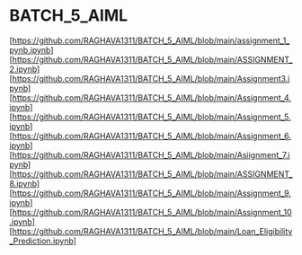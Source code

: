 # BATCH_5_AIML
[https://github.com/RAGHAVA1311/BATCH_5_AIML/blob/main/assignment_1_pynb.ipynb]
[https://github.com/RAGHAVA1311/BATCH_5_AIML/blob/main/ASSIGNMENT_2.ipynb]
[https://github.com/RAGHAVA1311/BATCH_5_AIML/blob/main/Assignment3.ipynb]
[https://github.com/RAGHAVA1311/BATCH_5_AIML/blob/main/Assignment_4.ipynb]
[https://github.com/RAGHAVA1311/BATCH_5_AIML/blob/main/Assignment_5.ipynb]
[https://github.com/RAGHAVA1311/BATCH_5_AIML/blob/main/Assignment_6.ipynb]
[https://github.com/RAGHAVA1311/BATCH_5_AIML/blob/main/Asiignment_7.ipynb]
[https://github.com/RAGHAVA1311/BATCH_5_AIML/blob/main/ASSIGNMENT_8.ipynb]
[https://github.com/RAGHAVA1311/BATCH_5_AIML/blob/main/Assignment_9.ipynb]
[https://github.com/RAGHAVA1311/BATCH_5_AIML/blob/main/Assignment_10.ipynb]
[https://github.com/RAGHAVA1311/BATCH_5_AIML/blob/main/Loan_Eligibility_Prediction.ipynb]
